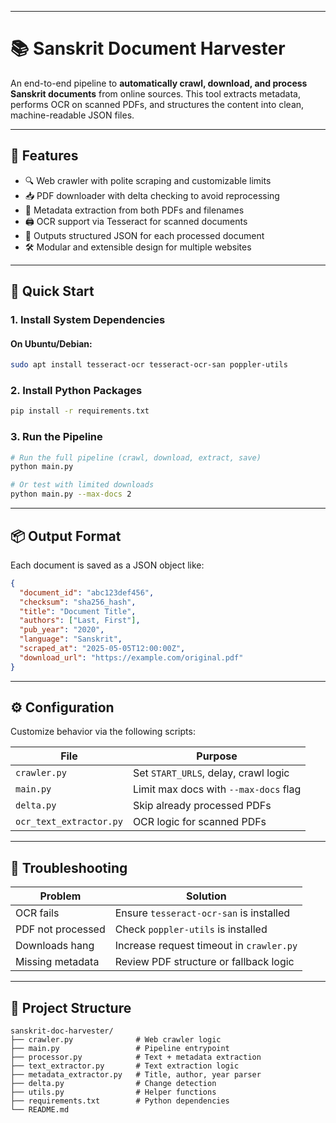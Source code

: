 
---

# 📚 Sanskrit Document Harvester

An end-to-end pipeline to **automatically crawl, download, and process Sanskrit documents** from online sources. This tool extracts metadata, performs OCR on scanned PDFs, and structures the content into clean, machine-readable JSON files.

---

## 🧩 Features

* 🔍 Web crawler with polite scraping and customizable limits
* 📥 PDF downloader with delta checking to avoid reprocessing
* 🧠 Metadata extraction from both PDFs and filenames
* 🖨️ OCR support via Tesseract for scanned documents
* 🧾 Outputs structured JSON for each processed document
* 🛠️ Modular and extensible design for multiple websites

---

## 🚀 Quick Start

### 1. Install System Dependencies

#### On Ubuntu/Debian:

```bash
sudo apt install tesseract-ocr tesseract-ocr-san poppler-utils
```

### 2. Install Python Packages

```bash
pip install -r requirements.txt
```

### 3. Run the Pipeline

```bash
# Run the full pipeline (crawl, download, extract, save)
python main.py

# Or test with limited downloads
python main.py --max-docs 2
```

---

## 📦 Output Format

Each document is saved as a JSON object like:

```json
{
  "document_id": "abc123def456",
  "checksum": "sha256_hash",
  "title": "Document Title",
  "authors": ["Last, First"],
  "pub_year": "2020",
  "language": "Sanskrit",
  "scraped_at": "2025-05-05T12:00:00Z",
  "download_url": "https://example.com/original.pdf"
}
```

---

## ⚙️ Configuration

Customize behavior via the following scripts:

| File                    | Purpose                               |
| ----------------------- | ------------------------------------- |
| `crawler.py`            | Set `START_URLS`, delay, crawl logic  |
| `main.py`               | Limit max docs with `--max-docs` flag |
| `delta.py`              | Skip already processed PDFs           |
| `ocr_text_extractor.py` | OCR logic for scanned PDFs            |

---

## 🐞 Troubleshooting

| Problem           | Solution                                 |
| ----------------- | ---------------------------------------- |
| OCR fails         | Ensure `tesseract-ocr-san` is installed  |
| PDF not processed | Check `poppler-utils` is installed       |
| Downloads hang    | Increase request timeout in `crawler.py` |
| Missing metadata  | Review PDF structure or fallback logic   |

---

## 📁 Project Structure

```
sanskrit-doc-harvester/
├── crawler.py              # Web crawler logic
├── main.py                 # Pipeline entrypoint
├── processor.py            # Text + metadata extraction
├── text_extractor.py       # Text extraction logic
├── metadata_extractor.py   # Title, author, year parser
├── delta.py                # Change detection
├── utils.py                # Helper functions
├── requirements.txt        # Python dependencies
└── README.md
```


